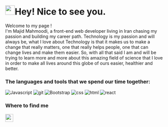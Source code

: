 <!DOCTYPE html>
<html lang="en">
<head>
    <meta charset="UTF-8">
    <meta http-equiv="X-UA-Compatible" content="IE=edge">
    <meta name="viewport" content="width=device-width, initial-scale=1.0">
    <title>Document</title>
</head>
<body>
    <h1><img src="https://emojis.slackmojis.com/emojis/images/1531849430/4246/blob-sunglasses.gif?1531849430" width="30"/>Hey! Nice to see you.</h1>

<p> 
  Welcome to my page ! 
</br>
I'm  Majid Mahmoodi, a front-end web developer living in Iran chasing my passion and building my career path.
Technology is my passion and will always be, what I love about Technology is that it makes us to make a change that really matters, one that really helps people, one that can change lives and make them easier. So, with all that said I am and will be trying to learn more and more about this amazing field of science that I love in order to make all lives around this globe of ours easier, healthier and better.
</p>

<h3>The languages and tools that we spend our time together:</h3>
<p>
  <img alt="Javascript" src="https://img.shields.io/badge/-JS-F7E018?style=flat-square&logo=Javascript&logoColor=black" />
  <img alt="git" src="https://img.shields.io/badge/-Git-F05032?&logo=git&logoColor=white" />
  <img alt="Bootstrap" src="https://img.shields.io/badge/-Bootstrap-8210F5?&logo=Bootstrap&logoColor=white" />
  <img alt="css" src="https://img.shields.io/badge/-CSS-264DE4?&logo=css3&logoColor=white" />
  <img alt="html" src="https://img.shields.io/badge/-Html-F75421?&logo=Html5&logoColor=white" />
  <img alt="react" src="https://slackmojis.com/emojis/1161-react/download" />
</p>

<h3>Where to find me</h3>

<a href="https://www.linkedin.com/in/majid-mahmoodi-b99aa222a/" target="_blank"><img align="center" src="https://user-images.githubusercontent.com/94702044/189377305-7062bbec-ca23-43d9-b37d-da443ea59cb7.png" alt="amir_shafikhani" height="25" width="25" /></a> &nbsp;


  

</body>
</html>
